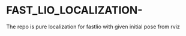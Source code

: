 # FAST_LIO_LOCALIZATION-
The repo is pure localization for fastlio with given initial pose from rviz
